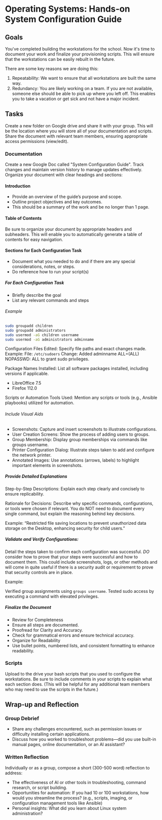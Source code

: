 <h1>
  <span class="headline">Operating Systems: Hands-on</span>
  <span class="subhead">System Configuration Guide</span>
</h1>

## Goals

You've completed building the workstations for the school. Now it's time to document your work and finalize your provisioning scripts. This will ensure that the workstations can be easily rebuilt in the future.

There are some key reasons we are doing this:
1. Repeatability: We want to ensure that all workstations are built the same way.
2. Redundancy: You are likely working on a team. If you are not available, someone else should be able to pick up where you left off. This enables you to take a vacation or get sick and not have a major incident.

## Tasks

Create a new folder on Google drive and share it with your group. This will be the location where you will store all of your documentation and scripts. Share the document with relevant team members, ensuring appropriate access permissions (view/edit).


### Documentation

Create a new Google Doc called "System Configuration Guide". Track changes and maintain version history to manage updates effectively. Organize your document with clear headings and sections:

#### Introduction
* Provide an overview of the guide’s purpose and scope.
* Outline project objectives and key outcomes.
* This should be a summary of the work and be no longer than 1 page.

#### Table of Contents
Be sure to organize your document by appropriate headers and subheaders. This will enable you to automatically generate a table of contents for easy navigation.

#### Sections for Each Configuration Task
* Document what you needed to do and if there are any special considerations, notes, or steps.
* Do reference how to run your script(s)

##### For Each Configuration Task
* Briefly describe the goal
* List any relevant commands and steps

###### Example

```bash
sudo groupadd children
sudo groupadd administrators
sudo usermod -aG children username
sudo usermod -aG administrators adminname
```

Configuration Files Edited:
Specify file paths and exact changes made.
Example:
File: `/etc/sudoers`
Change: Added adminname ALL=(ALL) NOPASSWD: ALL to grant sudo privileges.

Package Names Installed:
List all software packages installed, including versions if applicable.
* LibreOffice 7.5
* Firefox 112.0

Scripts or Automation Tools Used:
Mention any scripts or tools (e.g., Ansible playbooks) utilized for automation.

###### Include Visual Aids

- Screenshots: Capture and insert screenshots to illustrate configurations.
- User Creation Screens: Show the process of adding users to groups.
- Group Membership: Display group memberships via commands like groups username.
- Printer Configuration Dialog: Illustrate steps taken to add and configure the network printer.
- Annotated Images: Use annotations (arrows, labels) to highlight important elements in screenshots.

##### Provide Detailed Explanations

Step-by-Step Descriptions:
Explain each step clearly and concisely to ensure replicability.

Rationale for Decisions:
Describe why specific commands, configurations, or tools were chosen if relevant. You do NOT need to document every single command, but explain the reasoning behind key decisions.

Example:
“Restricted file saving locations to prevent unauthorized data storage on the Desktop, enhancing security for child users.”

##### Validate and Verify Configurations:

Detail the steps taken to confirm each configuration was successful. *DO* consider how to prove that your steps were successful and how to document them. This could include screenshots, logs, or other methods and will come in quite useful if there is a security audit or requirement to prove that security controls are in place.

Example:

Verified group assignments using `groups username`.
Tested sudo access by executing a command with elevated privileges.

##### Finalize the Document
* Review for Completeness
* Ensure all steps are documented.
* Proofread for Clarity and Accuracy.
* Check for grammatical errors and ensure technical accuracy.
* Organize for Readability
* Use bullet points, numbered lists, and consistent formatting to enhance readability.

### Scripts

Upload to the drive your bash scripts that you used to configure the workstations. Be sure to include comments in your scripts to explain what each section does. (This will be helpful for any additional team members who may need to use the scripts in the future.)

## Wrap-up and Reflection

### Group Debrief
* Share any challenges encountered, such as permission issues or difficulty installing certain applications.
* Discuss how you worked to troubleshoot problems—did you use built-in manual pages, online documentation, or an AI assistant?

### Written Reflection
Individually or as a group, compose a short (300-500 word) reflection to address:
* The effectiveness of AI or other tools in troubleshooting, command research, or script building.
* Opportunities for automation: If you had 10 or 100 workstations, how would you streamline the process? (e.g., scripts, imaging, or configuration management tools like Ansible)
* Personal insights: What did you learn about Linux system administration?

